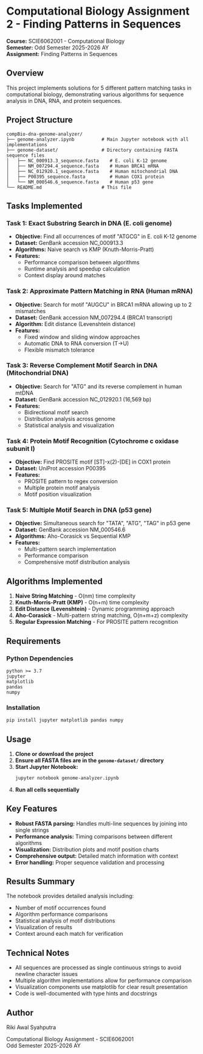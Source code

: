 # Computational Biology Assignment 2 - Finding Patterns in Sequences

**Course:** SCIE6062001 - Computational Biology  
**Semester:** Odd Semester 2025-2026 AY  
**Assignment:** Finding Patterns in Sequences

## Overview

This project implements solutions for 5 different pattern matching tasks in computational biology, demonstrating various algorithms for sequence analysis in DNA, RNA, and protein sequences.

## Project Structure

```
compBio-dna-genome-analyzer/
├── genome-analyzer.ipynb          # Main Jupyter notebook with all implementations
├── genome-dataset/                # Directory containing FASTA sequence files
│   ├── NC_000913.3_sequence.fasta    # E. coli K-12 genome
│   ├── NM_007294.4_sequence.fasta    # Human BRCA1 mRNA
│   ├── NC_012920.1_sequence.fasta    # Human mitochondrial DNA
│   ├── P00395_sequence.fasta         # Human COX1 protein
│   └── NM_000546.6_sequence.fasta    # Human p53 gene
└── README.md                      # This file
```

## Tasks Implemented

### Task 1: Exact Substring Search in DNA (E. coli genome)

- **Objective:** Find all occurrences of motif "ATGCG" in E. coli K-12 genome
- **Dataset:** GenBank accession NC_000913.3
- **Algorithms:** Naive search vs KMP (Knuth-Morris-Pratt)
- **Features:**
  - Performance comparison between algorithms
  - Runtime analysis and speedup calculation
  - Context display around matches

### Task 2: Approximate Pattern Matching in RNA (Human mRNA)

- **Objective:** Search for motif "AUGCU" in BRCA1 mRNA allowing up to 2 mismatches
- **Dataset:** GenBank accession NM_007294.4 (BRCA1 transcript)
- **Algorithm:** Edit distance (Levenshtein distance)
- **Features:**
  - Fixed window and sliding window approaches
  - Automatic DNA to RNA conversion (T→U)
  - Flexible mismatch tolerance

### Task 3: Reverse Complement Motif Search in DNA (Mitochondrial DNA)

- **Objective:** Search for "ATG" and its reverse complement in human mtDNA
- **Dataset:** GenBank accession NC_012920.1 (16,569 bp)
- **Features:**
  - Bidirectional motif search
  - Distribution analysis across genome
  - Statistical analysis and visualization

### Task 4: Protein Motif Recognition (Cytochrome c oxidase subunit I)

- **Objective:** Find PROSITE motif [ST]-x(2)-[DE] in COX1 protein
- **Dataset:** UniProt accession P00395
- **Features:**
  - PROSITE pattern to regex conversion
  - Multiple protein motif analysis
  - Motif position visualization

### Task 5: Multiple Motif Search in DNA (p53 gene)

- **Objective:** Simultaneous search for "TATA", "ATG", "TAG" in p53 gene
- **Dataset:** GenBank accession NM_000546.6
- **Algorithms:** Aho-Corasick vs Sequential KMP
- **Features:**
  - Multi-pattern search implementation
  - Performance comparison
  - Comprehensive motif distribution analysis

## Algorithms Implemented

1. **Naive String Matching** - O(nm) time complexity
2. **Knuth-Morris-Pratt (KMP)** - O(n+m) time complexity
3. **Edit Distance (Levenshtein)** - Dynamic programming approach
4. **Aho-Corasick** - Multi-pattern string matching, O(n+m+z) complexity
5. **Regular Expression Matching** - For PROSITE pattern recognition

## Requirements

### Python Dependencies

```
python >= 3.7
jupyter
matplotlib
pandas
numpy
```

### Installation

```bash
pip install jupyter matplotlib pandas numpy
```

## Usage

1. **Clone or download the project**
2. **Ensure all FASTA files are in the `genome-dataset/` directory**
3. **Start Jupyter Notebook:**
   ```bash
   jupyter notebook genome-analyzer.ipynb
   ```
4. **Run all cells sequentially**

## Key Features

- **Robust FASTA parsing:** Handles multi-line sequences by joining into single strings
- **Performance analysis:** Timing comparisons between different algorithms
- **Visualization:** Distribution plots and motif position charts
- **Comprehensive output:** Detailed match information with context
- **Error handling:** Proper sequence validation and processing

## Results Summary

The notebook provides detailed analysis including:

- Number of motif occurrences found
- Algorithm performance comparisons
- Statistical analysis of motif distributions
- Visualization of results
- Context around each match for verification

## Technical Notes

- All sequences are processed as single continuous strings to avoid newline character issues
- Multiple algorithm implementations allow for performance comparison
- Visualization components use matplotlib for clear result presentation
- Code is well-documented with type hints and docstrings

## Author

Riki Awal Syahputra

Computational Biology Assignment - SCIE6062001  
Odd Semester 2025-2026 AY
